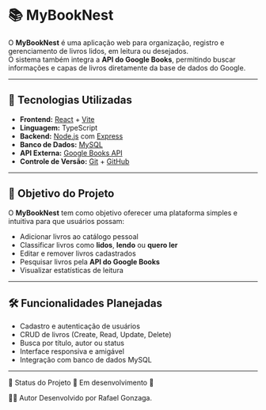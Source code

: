 # 📚 MyBookNest

O **MyBookNest** é uma aplicação web para organização, registro e gerenciamento de livros lidos, em leitura ou desejados.  
O sistema também integra a **API do Google Books**, permitindo buscar informações e capas de livros diretamente da base de dados do Google.

---

## 🚀 Tecnologias Utilizadas

- **Frontend:** [React](https://react.dev/) + [Vite](https://vitejs.dev/)
- **Linguagem:** TypeScript
- **Backend:** [Node.js](https://nodejs.org/) com [Express](https://expressjs.com/)
- **Banco de Dados:** [MySQL](https://www.mysql.com/)
- **API Externa:** [Google Books API](https://developers.google.com/books)
- **Controle de Versão:** [Git](https://git-scm.com/) + [GitHub](https://github.com/)

---

## 🎯 Objetivo do Projeto

O **MyBookNest** tem como objetivo oferecer uma plataforma simples e intuitiva para que usuários possam:

- Adicionar livros ao catálogo pessoal
- Classificar livros como **lidos**, **lendo** ou **quero ler**
- Editar e remover livros cadastrados
- Pesquisar livros pela **API do Google Books**
- Visualizar estatísticas de leitura

---

## 🛠️ Funcionalidades Planejadas

- Cadastro e autenticação de usuários
- CRUD de livros (Create, Read, Update, Delete)
- Busca por título, autor ou status
- Interface responsiva e amigável
- Integração com banco de dados MySQL

---

📌 Status do Projeto
🚧 Em desenvolvimento 🚧

👨‍💻 Autor
Desenvolvido por Rafael Gonzaga.
